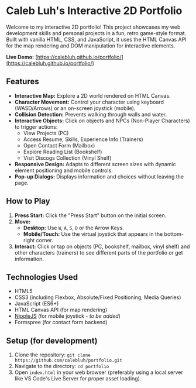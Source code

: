 # Caleb Luh's Interactive 2D Portfolio

Welcome to my interactive 2D portfolio! This project showcases my web development skills and personal projects in a fun, retro game-style format. Built with vanilla HTML, CSS, and JavaScript, it uses the HTML Canvas API for the map rendering and DOM manipulation for interactive elements.

**Live Demo:** [https://calebluh.github.io/portfolio/](https://calebluh.github.io/portfolio/)

## Features

* **Interactive Map:** Explore a 2D world rendered on HTML Canvas.
* **Character Movement:** Control your character using keyboard (WASD/Arrows) or an on-screen joystick (mobile).
* **Collision Detection:** Prevents walking through walls and water.
* **Interactive Objects:** Click on objects and NPCs (Non-Player Characters) to trigger actions:
    * View Projects (PC)
    * Access Resume, Skills, Experience Info (Trainers)
    * Open Contact Form (Mailbox)
    * Explore Reading List (Bookshelf)
    * Visit Discogs Collection (Vinyl Shelf)
* **Responsive Design:** Adapts to different screen sizes with dynamic element positioning and mobile controls.
* **Pop-up Dialogs:** Displays information and choices without leaving the page.

## How to Play

1.  **Press Start:** Click the "Press Start" button on the initial screen.
2.  **Move:**
    * **Desktop:** Use `W`, `A`, `S`, `D` or the Arrow Keys.
    * **Mobile/Touch:** Use the virtual joystick that appears in the bottom-right corner.
3.  **Interact:** Click or tap on objects (PC, bookshelf, mailbox, vinyl shelf) and other characters (trainers) to see different parts of the portfolio or get information.

## Technologies Used

* HTML5
* CSS3 (including Flexbox, Absolute/Fixed Positioning, Media Queries)
* JavaScript (ES6+)
* HTML Canvas API (for map rendering)
* [NippleJS](https://github.com/yoannmoinet/nipplejs) (for mobile joystick - *to be added*)
* Formspree (for contact form backend)

## Setup (for development)

1.  Clone the repository: `git clone https://github.com/calebluh/portfolio.git`
2.  Navigate to the directory: `cd portfolio`
3.  Open `index.html` in your web browser (preferably using a local server like VS Code's Live Server for proper asset loading).
